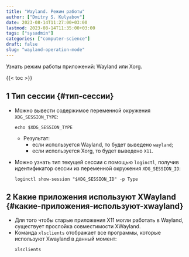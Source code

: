 ```yaml
---
title: "Wayland. Режим работы"
author: ["Dmitry S. Kulyabov"]
date: 2023-08-14T11:27:00+03:00
lastmod: 2023-08-14T11:35:00+03:00
tags: ["sysadmin"]
categories: ["computer-science"]
draft: false
slug: "wayland-operation-mode"
---
```


Узнать режим работы приложений: Wayland или Xorg.

<!--more-->

{{< toc >}}


## <span class="section-num">1</span> Тип сессии {#тип-сессии}

-   Можно вывести содержимое переменной окружения `XDG_SESSION_TYPE`:
    ```shell
    echo $XDG_SESSION_TYPE
    ```

    -   Результат:
        -   если используется Wayland, то будет выведено `wayland`;
        -   если используется Xorg, то будет выведено `X11`.
-   Можно узнать тип текущей сессии с помощью `loginctl`, получив идентификатор сессии из переменной окружения `XDG_SESSION_ID`:
    ```shell
    loginctl show-session "$XDG_SESSION_ID" -p Type
    ```


## <span class="section-num">2</span> Какие приложения используют XWayland {#какие-приложения-используют-xwayland}

-   Для того чтобы старые приложения X11 могли работать в Wayland, существует прослойка совместимости XWayland.
-   Команда `xlsclients` отображает все программы, которые используют Xwayland в данный момент:
    ```shell
    xlsclients
    ```
